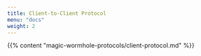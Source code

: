 ```yaml
---
title: Client-to-Client Protocol
menu: "docs"
weight: 2
---
```


{{% content "magic-wormhole-protocols/client-protocol.md" %}}
